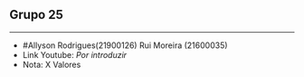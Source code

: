 ## Grupo 25
----------------
* #Allyson Rodrigues(21900126) Rui Moreira (21600035)
* Link Youtube: *Por introduzir*
* Nota: X Valores
